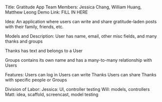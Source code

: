 Title: Gratitude App
Team Members: Jessica Chang, William Huang, Matthew Leong
Demo Link: FILL IN HERE

Idea: An application where users can write and share gratitude-laden posts with their family, friends, etc.

Models and Description:
User
has name, email, other misc fields, and many thanks and groups

Thanks
has text and belongs to a User

Groups
contains its own name and has a many-to-many relationship with Users

Features:
Users can log in
Users can write Thanks
Users can share Thanks with specific people or Groups

Division of Labor:
Jessica: UI, controller testing
Will: models, controllers
Matt: idea, scaffold, screencast, model testing